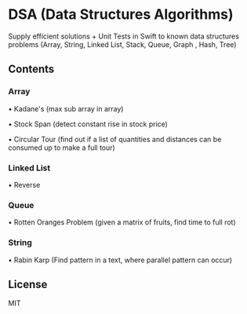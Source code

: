 # DSA (Data Structures Algorithms)
Supply efficient solutions + Unit Tests in Swift to known data structures problems (Array, String, Linked List, Stack, Queue, Graph , Hash, Tree)

## Contents

### Array
• Kadane's (max sub array in array)

• Stock Span (detect constant rise in stock price)

• Circular Tour (find out if a list of quantities and distances can be consumed up to make a full tour)


### Linked List
• Reverse


### Queue
• Rotten Oranges Problem  (given a matrix of fruits, find time to full rot)


### String
• Rabin Karp (Find pattern in a text, where parallel pattern can occur)


## License
MIT
